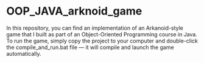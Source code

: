 # OOP_JAVA_arknoid_game

In this repository, you can find an implementation of an Arkanoid-style game that I built as part of an Object-Oriented Programming course in Java.
To run the game, simply copy the project to your computer and double-click the compile_and_run.bat file — it will compile and launch the game automatically.

